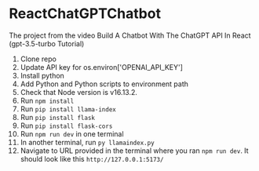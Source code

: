 # ReactChatGPTChatbot
The project from the video Build A Chatbot With The ChatGPT API In React (gpt-3.5-turbo Tutorial)

1. Clone repo
2. Update API key for os.environ['OPENAI_API_KEY']
3. Install python
4. Add Python and Python scripts to environment path
5. Check that Node version is v16.13.2.
6. Run `npm install`
7. Run `pip install llama-index`
8. Run `pip install flask`
9. Run `pip install flask-cors`
10. Run `npm run dev` in one terminal
11. In another terminal, run `py llamaindex.py`
12. Navigate to URL provided in the terminal where you ran `npm run dev`. It should look like this `http://127.0.0.1:5173/`
